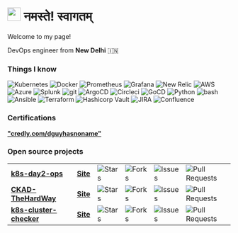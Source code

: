 
<h1> <img src="https://media.giphy.com/media/hWAM7UWsrfFzQFqVvD/giphy.gif" width="30"/> नमस्ते! स्वागतम् </h1> 

<p>Welcome to my page! </br> 

DevOps engineer from <b>New Delhi</b> 🇮🇳
</p>

<h3>Things I know </h3>

<p>
  <img alt="Kubernetes" src="https://img.shields.io/badge/%20-kubernetes-blue?style=flat-square&logo=kubernetes&logoColor=white" />
  <img alt="Docker" src="https://img.shields.io/badge/-Docker-46a2f1?style=flat-square&logo=docker&logoColor=white" />
  <img alt="Prometheus" src="https://img.shields.io/badge/%20-prometheus-orange?style=flat-square&logo=Prometheus&logoColor=white" />
  <img alt="Grafana" src="https://img.shields.io/badge/%20-grafana-E34F26?style=flat-square&logo=grafana&logoColor=white" />
  <img alt="New Relic" src="https://img.shields.io/badge/%20-New%20Relic-bluegreen?style=flat-square&logo=NewRelic&logoColor=white" />  
  <img alt="AWS" src="https://img.shields.io/badge/%20-Azure-yellow?style=flat-square&logo=Azure&logoColor=white" />
  <img alt="Azure" src="https://img.shields.io/badge/%20-aws-blue?style=flat-square&logo=cloud&logoColor=white" />
  <img alt="Splunk" src="https://img.shields.io/badge/%20-splunk-green?style=flat-square&logo=splunk&logoColor=white" />
  <img alt="git" src="https://img.shields.io/badge/-Git-F05032?style=flat-square&logo=git&logoColor=white" />
  <img alt="ArgoCD" src="https://img.shields.io/badge/%20-argocd-orange?style=flat-square&logo=argocd&logoColor=white" /> 
  <img alt="Circleci" src="https://img.shields.io/badge/%20-circleci-black?style=flat-square&logo=circleci&logoColor=white" />
  <img alt="GoCD" src="https://img.shields.io/badge/%20-GoCD-black?style=flat-square&logo=gocd&logoColor=white" />
  <img alt="Python" src="https://img.shields.io/badge/%20-python-blue?style=flat-square&logo=python&logoColor=white" />
  <img alt="bash" src="https://img.shields.io/badge/%20-bash-blue?style=flat-square&logo=bash&logoColor=white" />
  <img alt="Ansible" src="https://img.shields.io/badge/%20-ansible-green?style=flat-square&logo=ansible&logoColor=white" />
  <img alt="Terraform" src="https://img.shields.io/badge/%20-Terraform-blue?style=flat-square&logo=Terraform&logoColor=white" />
  <img alt="Hashicorp Vault" src="https://img.shields.io/badge/%20-vault-blue?style=flat-square&logo=vault&logoColor=white" />   
  <img alt="JIRA" src="https://img.shields.io/badge/%20-JIRA-blue?style=flat-square&logo=jira&logoColor=white" /> 
  <img alt="Confluence" src="https://img.shields.io/badge/%20-Confluence-blue?style=flat-square&logo=Confluence&logoColor=white" />

</p>
<p></p>

<p></p>
<h3>Certifications</h3>
<a href="https://www.credly.com/users/mukund-bihari"><b>"credly.com/dguyhasnoname"</b></a>
</p>
<p>
  
<p></p>
<h3>Open source projects</h3>
<table>
  <tbody>
</td>
    <tr>
      <td><a href="https://github.com/dguyhasnoname/k8s-day2-ops"><b>k8s-day2-ops</b></a></td>
      <td><a href="https://github.com/dguyhasnoname/k8s-day2-ops/blob/master/README.md"> <b> Site</b></a></td>
      <td><img alt="Stars" src="https://img.shields.io/github/stars/dguyhasnoname/k8s-day2-ops?style=flat-square&labelColor=343b41"/></td>
      <td><img alt="Forks" src="https://img.shields.io/github/forks/dguyhasnoname/k8s-day2-ops?style=flat-square&labelColor=343b41"/></td>
      <td><img alt="Issues" src="https://img.shields.io/github/issues/dguyhasnoname/k8s-day2-ops?style=flat-square&labelColor=343b41"/></td>
      <td><img alt="Pull Requests" src="https://img.shields.io/github/issues-pr/dguyhasnoname/k8s-day2-ops?style=flat-square&labelColor=343b41"/></td>
    </tr>
    <tr>
      <td><a href="https://github.com/dguyhasnoname/CKAD-TheHardWay"><b>CKAD-TheHardWay</b></a></td>
      <td><a href="https://github.com/dguyhasnoname/CKAD-TheHardWay/"> <b> Site</b></a></td>
      <td><img alt="Stars" src="https://img.shields.io/github/stars/dguyhasnoname/CKAD-TheHardWay?style=flat-square&labelColor=343b41"/></td>
      <td><img alt="Forks" src="https://img.shields.io/github/forks/dguyhasnoname/CKAD-TheHardWay?style=flat-square&labelColor=343b41"/></td>
      <td><img alt="Issues" src="https://img.shields.io/github/issues/dguyhasnoname/CKAD-TheHardWay?style=flat-square&labelColor=343b41"/></td>
      <td><img alt="Pull Requests" src="https://img.shields.io/github/issues-pr/dguyhasnoname/CKAD-TheHardWay?style=flat-square&labelColor=343b41"/></td>   
    </tr>     
    <tr>
      <td><a href="https://github.com/dguyhasnoname/k8s-cluster-checker"><b>k8s-cluster-checker</b></a></td>
      <td><a href="https://dguyhasnoname.github.io/k8s-cluster-checker/"> <b> Site</b></a></td>
      <td><img alt="Stars" src="https://img.shields.io/github/stars/dguyhasnoname/k8s-cluster-checker?style=flat-square&labelColor=343b41"/></td>
      <td><img alt="Forks" src="https://img.shields.io/github/forks/dguyhasnoname/k8s-cluster-checker?style=flat-square&labelColor=343b41"/></td>
      <td><img alt="Issues" src="https://img.shields.io/github/issues/dguyhasnoname/k8s-cluster-checker?style=flat-square&labelColor=343b41"/></td>
      <td><img alt="Pull Requests" src="https://img.shields.io/github/issues-pr/dguyhasnoname/k8s-cluster-checker?style=flat-square&labelColor=343b41"/></td>   
    </tr>   
  </td>
  </tbody>
</table>
